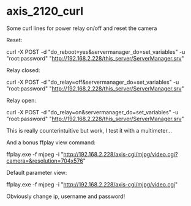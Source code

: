 # axis_2120_curl
Some curl lines for power relay on/off and reset the camera

Reset:

curl -X POST -d "do_reboot=yes&servermanager_do=set_variables" -u "root:password" "http://192.168.2.228/this_server/ServerManager.srv"

Relay closed:

curl -X POST -d "do_relay=off&servermanager_do=set_variables" -u "root:password" "http://192.168.2.228/this_server/ServerManager.srv"

Relay open:

curl -X POST -d "do_relay=on&servermanager_do=set_variables" -u "root:password" "http://192.168.2.228/this_server/ServerManager.srv"

This is really counterintuitive but work, I test it with a multimeter...

And a bonus ffplay view command:

ffplay.exe -f mjpeg -i "http://192.168.2.228/axis-cgi/mjpg/video.cgi?camera=&resolution=704x576"

Default parameter view:

ffplay.exe -f mjpeg -i "http://192.168.2.228/axis-cgi/mjpg/video.cgi"

Obviously change ip, username and password!
